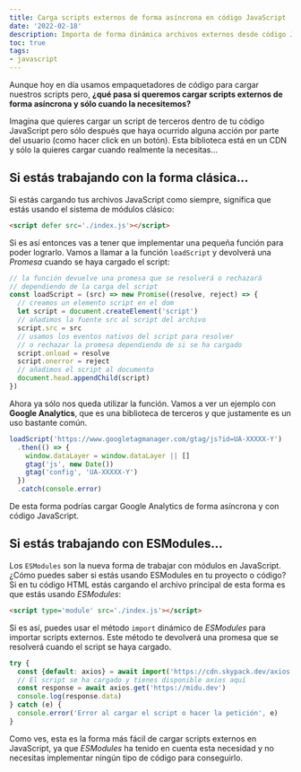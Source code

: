 ```yaml
---
title: Carga scripts externos de forma asíncrona en código JavaScript
date: '2022-02-18'
description: Importa de forma dinámica archivos externos desde código JavaScript de forma fácil y rápida.
toc: true
tags:
- javascript
---
```


Aunque hoy en día usamos empaquetadores de código para cargar nuestros scripts pero, **¿qué pasa si queremos cargar scripts externos de forma asíncrona y sólo cuando la necesitemos?**

Imagina que quieres cargar un script de terceros dentro de tu código JavaScript pero sólo después que haya ocurrido alguna acción por parte del usuario (como hacer click en un botón). Esta biblioteca está en un CDN y sólo la quieres cargar cuando realmente la necesitas...

## Si estás trabajando con la forma clásica...

Si estás cargando tus archivos JavaScript como siempre, significa que estás usando el sistema de módulos clásico:

```html
<script defer src='./index.js'></script>
```

Si es así entonces vas a tener que implementar una pequeña función para poder lograrlo. Vamos a llamar a la función `loadScript` y devolverá una *Promesa* cuando se haya cargado el script:

```javascript
// la función devuelve una promesa que se resolverá o rechazará
// dependiendo de la carga del script
const loadScript = (src) => new Promise((resolve, reject) => {
  // creamos un elemento script en el dom
  let script = document.createElement('script')
  // añadimos la fuente src al script del archivo 
  script.src = src
  // usamos los eventos nativos del script para resolver
  // o rechazar la promesa dependiendo de si se ha cargado
  script.onload = resolve
  script.onerror = reject
  // añadimos el script al documento
  document.head.appendChild(script)
})
```

Ahora ya sólo nos queda utilizar la función. Vamos a ver un ejemplo con **Google Analytics**, que es una biblioteca de terceros y que justamente es un uso bastante común.

```javascript
loadScript('https://www.googletagmanager.com/gtag/js?id=UA-XXXXX-Y')
  .then(() => {
    window.dataLayer = window.dataLayer || []
    gtag('js', new Date())
    gtag('config', 'UA-XXXXX-Y')
  })
  .catch(console.error)
```

De esta forma podrías cargar Google Analytics de forma asíncrona y con código JavaScript.

## Si estás trabajando con ESModules...

Los `ESModules` son la nueva forma de trabajar con módulos en JavaScript. ¿Cómo puedes saber si estás usando ESModules en tu proyecto o código? Si en tu código HTML estás cargando el archivo principal de esta forma es que estás usando *ESModules*:

```html
<script type='module' src='./index.js'></script>
```

Si es así, puedes usar el método `import` dinámico de *ESModules* para importar scripts externos. Este método te devolverá una promesa que se resolverá cuando el script se haya cargado.

```js
try {
  const {default: axios} = await import('https://cdn.skypack.dev/axios')
  // El script se ha cargado y tienes disponible axios aquí
  const response = await axios.get('https://midu.dev')
  console.log(response.data)
} catch (e) {
  console.error('Error al cargar el script o hacer la petición', e)
}
```

Como ves, esta es la forma más fácil de cargar scripts externos en JavaScript, ya que *ESModules* ha tenido en cuenta esta necesidad y no necesitas implementar ningún tipo de código para conseguirlo.